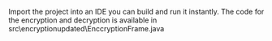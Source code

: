Import the project into an IDE you can build and run it instantly.
The code for the encryption and decryption is available in src\encryptionupdated\EnccryptionFrame.java
